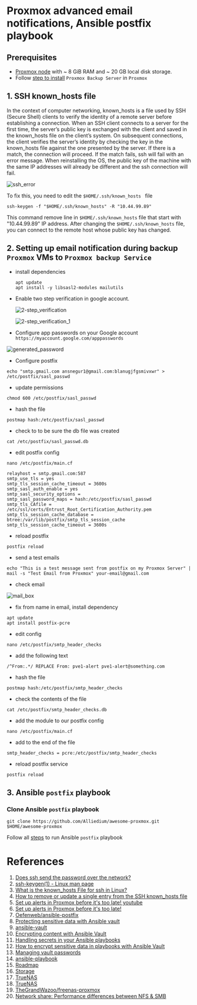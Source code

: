 # Proxmox advanced email notifications, Ansible postfix playbook #

## Prerequisites
- [Proxmox node](https://www.proxmox.com/en/proxmox-ve/get-started) with ~ 8 GiB RAM and ~ 20 GB local disk storage.
- Follow [step to install](../49_advanced_backing_up_of_infrastruture_in_proxmox_23-feb-2023/README.md#installing-a-proxmox-backup-server-on-a-virtual-machine) `Proxmox Backup Server` in `Proxmox`

## 1. SSH known_hosts file

In the context of computer networking, known_hosts is a file used by SSH (Secure Shell) clients to verify the identity of a remote server before establishing a connection. 
When an SSH client connects to a server for the first time, the server’s public key is exchanged with the client and saved in the known_hosts file on the client’s system.
On subsequent connections, the client verifies the server’s identity by checking the key in the known_hosts file against the one presented by the server.
If there is a match, the connection will proceed. If the match fails, ssh will fail with an error message. When reinstalling the OS, the public key of the machine with the same IP addresses will already be different and the ssh connection will fail.

![ssh_error](./images/ssh_error.png)

To fix this, you need to edit  the `$HOME/.ssh/known_hosts ` file

```
ssh-keygen -f "$HOME/.ssh/known_hosts" -R "10.44.99.89"
```

This command remove line in `$HOME/.ssh/known_hosts` file that start with "10.44.99.89" IP address. After changing the `$HOME/.ssh/known_hosts` file, you can connect to the remote host whose public key has changed.

## 2. Setting up email notification during backup `Proxmox` VMs to `Proxmox backup Service`

  - install dependencies
  
    ```
    apt update
    apt install -y libsasl2-modules mailutils
    ```

  - Enable two step verification in google account.
  
    ![2-step_verification](./images/2-step_verification.png)

    ![2-step_verification_1](./images/2-step_verification_1.png)

  - Configure app passwords on your Google account `https://myaccount.google.com/apppasswords`
 
  ![generated_password](./images/generated_password.png)

  - Configure postfix

  ```
  echo "smtp.gmail.com ansnegur1@gmail.com:blanugjfgsmivxwr" > /etc/postfix/sasl_passwd
  ```

  - update permissions
  
  ```
  chmod 600 /etc/postfix/sasl_passwd
  ```

  - hash the file
  
  ```
  postmap hash:/etc/postfix/sasl_passwd
  ```

  - check to to be sure the db file was created
  
  ```
  cat /etc/postfix/sasl_passwd.db
  ```

  - edit postfix config
  
  ```
  nano /etc/postfix/main.cf
  ```

  ```
  relayhost = smtp.gmail.com:587
  smtp_use_tls = yes
  smtp_tls_session_cache_timeout = 3600s
  smtp_sasl_auth_enable = yes
  smtp_sasl_security_options =
  smtp_sasl_password_maps = hash:/etc/postfix/sasl_passwd
  smtp_tls_CAfile = /etc/ssl/certs/Entrust_Root_Certification_Authority.pem
  smtp_tls_session_cache_database = btree:/var/lib/postfix/smtp_tls_session_cache
  smtp_tls_session_cache_timeout = 3600s
  ```
 
  - reload postfix
  
  ```
  postfix reload
  ```

  - send a test emails
  
  ```
  echo "This is a test message sent from postfix on my Proxmox Server" | mail -s "Test Email from Proxmox" your-email@gmail.com
  ```

  - check email 
  
  ![mail_box](./images/mail_box.png)

  - fix from name in email, install dependency
  
  ```
  apt update
  apt install postfix-pcre
  ```

  - edit config
  
  ```
  nano /etc/postfix/smtp_header_checks
  ```

  - add the following text
  
  ```
  /^From:.*/ REPLACE From: pve1-alert pve1-alert@something.com
  ```

  - hash the file
  
  ```
  postmap hash:/etc/postfix/smtp_header_checks
  ```

  - check the contents of the file
  
  ```
  cat /etc/postfix/smtp_header_checks.db
  ```

  - add the module to our postfix config
  
  ```
  nano /etc/postfix/main.cf
  ```

  - add to the end of the file
  
  ```
  smtp_header_checks = pcre:/etc/postfix/smtp_header_checks
  ```

  - reload postfix service
  
  ```
  postfix reload
  ```
  
## 3. Ansible `postfix` playbook

### **Clone Ansible  `postfix` playbook**

```
git clone https://github.com/Alliedium/awesome-proxmox.git $HOME/awesome-proxmox
```

Follow all [steps](https://github.com/Alliedium/awesome-proxmox/tree/main/postfix#prerequisites) to run Ansible `postfix` playbook


# References

1. [Does ssh send the password over the network?](https://unix.stackexchange.com/questions/297847/does-ssh-send-the-password-over-the-network)
2. [ssh-keygen(1) - Linux man page](https://linux.die.net/man/1/ssh-keygen)
3. [What is the known_hosts File for ssh in Linux?](https://linuxhint.com/known-hosts-file-ssh-linux/)
4. [How to remove or update a single entry from the SSH known_hosts file](https://www.techrepublic.com/article/how-to-remove-or-update-a-single-entry-from-the-ssh-known-hosts-file/)
5. [Set up alerts in Proxmox before it's too late! youtube](https://www.youtube.com/watch?v=85ME8i4Ry6A)
6. [Set up alerts in Proxmox before it's too late!](https://docs.technotim.live/posts/proxmox-alerts/)
7. [Oefenweb/ansible-postfix ](https://github.com/Oefenweb/ansible-postfix)
8. [Protecting sensitive data with Ansible vault](https://docs.ansible.com/ansible/latest/vault_guide/index.html)
9. [ansible-vault](https://docs.ansible.com/ansible/latest/cli/ansible-vault.html)
10. [Encrypting content with Ansible Vault](https://docs.ansible.com/ansible/latest/vault_guide/vault_encrypting_content.html)
11. [Handling secrets in your Ansible playbooks](https://www.redhat.com/sysadmin/ansible-playbooks-secrets)
12. [How to encrypt sensitive data in playbooks with Ansible Vault](https://www.redhat.com/sysadmin/ansible-vault-secure-playbooks)
13. [Managing vault passwords](https://docs.ansible.com/ansible/latest/vault_guide/vault_managing_passwords.html)
14. [ansible-playbook](https://docs.ansible.com/ansible/latest/cli/ansible-playbook.html)
15. [Roadmap](https://pbs.proxmox.com/wiki/index.php/Roadmap)
16. [Storage](https://pve.proxmox.com/wiki/Storage)
17. [TrueNAS](https://en.wikipedia.org/wiki/TrueNAS)
18. [TrueNAS](https://www.truenas.com/)
19. [TheGrandWazoo/freenas-proxmox](https://github.com/TheGrandWazoo/freenas-proxmox)
20. [Network share: Performance differences between NFS & SMB](https://ferhatakgun.com/network-share-performance-differences-between-nfs-smb/)